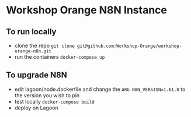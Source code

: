 # Workshop Orange N8N Instance

## To run locally
 - clone the repo `git clone git@github.com:Workshop-Orange/workshop-orange-n8n.git`
 - run the containers `docker-compose up`

## To upgrade N8N
 - edit lagoon/node.dockerfile and change the `ARG N8N_VERSION=1.61.0` to the version you wish to pin
 - test locally `docker-compose build`
 - deploy on Lagoon


